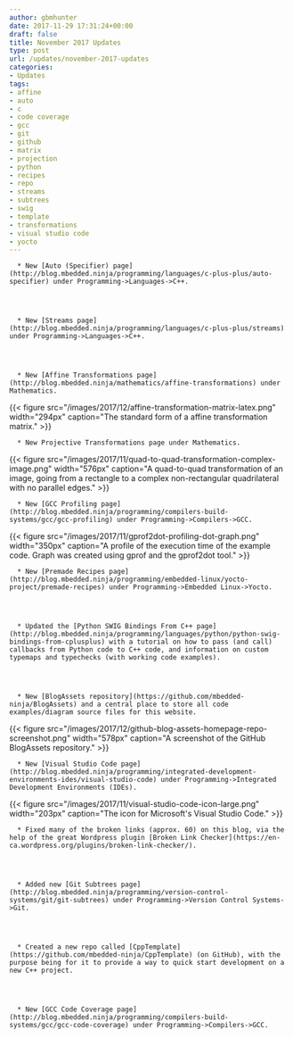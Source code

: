 ```yaml
---
author: gbmhunter
date: 2017-11-29 17:31:24+00:00
draft: false
title: November 2017 Updates
type: post
url: /updates/november-2017-updates
categories:
- Updates
tags:
- affine
- auto
- c
- code coverage
- gcc
- git
- github
- matrix
- projection
- python
- recipes
- repo
- streams
- subtrees
- swig
- template
- transformations
- visual studio code
- yocto
---
```



	  * New [Auto (Specifier) page](http://blog.mbedded.ninja/programming/languages/c-plus-plus/auto-specifier) under Programming->Languages->C++.  

  


	  * New [Streams page](http://blog.mbedded.ninja/programming/languages/c-plus-plus/streams) under Programming->Languages->C++.  

  


	  * New [Affine Transformations page](http://blog.mbedded.ninja/mathematics/affine-transformations) under Mathematics.
{{< figure src="/images/2017/12/affine-transformation-matrix-latex.png" width="294px" caption="The standard form of a affine transformation matrix."  >}}

	  * New Projective Transformations page under Mathematics.
{{< figure src="/images/2017/11/quad-to-quad-transformation-complex-image.png" width="576px" caption="A quad-to-quad transformation of an image, going from a rectangle to a complex non-rectangular quadrilateral with no parallel edges."  >}}

	  * New [GCC Profiling page](http://blog.mbedded.ninja/programming/compilers-build-systems/gcc/gcc-profiling) under Programming->Compilers->GCC.
{{< figure src="/images/2017/11/gprof2dot-profiling-dot-graph.png" width="350px" caption="A profile of the execution time of the example code. Graph was created using gprof and the gprof2dot tool."  >}}

	  * New [Premade Recipes page](http://blog.mbedded.ninja/programming/embedded-linux/yocto-project/premade-recipes) under Programming->Embedded Linux->Yocto.  

  


	  * Updated the [Python SWIG Bindings From C++ page](http://blog.mbedded.ninja/programming/languages/python/python-swig-bindings-from-cplusplus) with a tutorial on how to pass (and call) callbacks from Python code to C++ code, and information on custom typemaps and typechecks (with working code examples).  

  


	  * New [BlogAssets repository](https://github.com/mbedded-ninja/BlogAssets) and a central place to store all code examples/diagram source files for this website.
{{< figure src="/images/2017/12/github-blog-assets-homepage-repo-screenshot.png" width="578px" caption="A screenshot of the GitHub BlogAssets repository."  >}}

	  * New [Visual Studio Code page](http://blog.mbedded.ninja/programming/integrated-development-environments-ides/visual-studio-code) under Programming->Integrated Development Environments (IDEs).
{{< figure src="/images/2017/11/visual-studio-code-icon-large.png" width="203px" caption="The icon for Microsoft's Visual Studio Code."  >}}

	  * Fixed many of the broken links (approx. 60) on this blog, via the help of the great Wordpress plugin [Broken Link Checker](https://en-ca.wordpress.org/plugins/broken-link-checker/).  

  


	  * Added new [Git Subtrees page](http://blog.mbedded.ninja/programming/version-control-systems/git/git-subtrees) under Programming->Version Control Systems->Git.  

  


	  * Created a new repo called [CppTemplate](https://github.com/mbedded-ninja/CppTemplate) (on GitHub), with the purpose being for it to provide a way to quick start development on a new C++ project.  

  


	  * New [GCC Code Coverage page](http://blog.mbedded.ninja/programming/compilers-build-systems/gcc/gcc-code-coverage) under Programming->Compilers->GCC.

